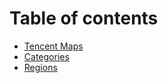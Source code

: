 # Table of contents

* [Tencent Maps](README.md)
* [Categories](categories.md)
* [Regions](regions.md)